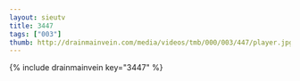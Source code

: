 ```yaml
--- 
layout: sieutv
title: 3447
tags: ["003"]
thumb: http://drainmainvein.com/media/videos/tmb/000/003/447/player.jpg
---
```

{% include drainmainvein key="3447" %} 
